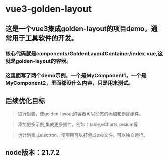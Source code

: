# vue3-golden-layout
## 这是一个vue3集成golden-layout的项目demo，通常用于工具软件的开发。
### 核心代码就是components/GoldenLayoutContainer/index.vue,这就是golden-layout的容器。
### 这里面写了两个demo示例，一个是MyComponent1，一个是MyComponent2，里面都没什么内容，只是用来测试。

## 后续优化目标
> 进行封装，使golden-layout的容器可以动态的添加和删除组件。 

> 添加更多示例,集成更多插件，例如：table,eCharts,cesium等

> 也计划集成electron，使项目可以打包成exe文件，可以独立运行。

## node版本：21.7.2